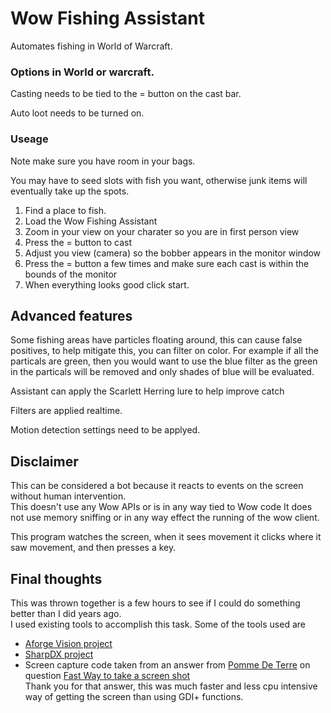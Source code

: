 # Wow Fishing Assistant
Automates fishing in World of Warcraft.

### Options in World or warcraft.
Casting needs to be tied to the = button on the cast bar.

Auto loot needs to be turned on.

### Useage
Note make sure you have room in your bags.

You may have to seed slots with fish you want, otherwise junk items will eventually take up the spots.

1. Find a place to fish.
2. Load the Wow Fishing Assistant
3. Zoom in your view on your charater so you are in first person view
4. Press the = button to cast
5. Adjust you view (camera) so the bobber appears in the monitor window
6. Press the = button a few times and make sure each cast is within the bounds of the monitor
7. When everything looks good click start.

## Advanced features
Some fishing areas have particles floating around, this can cause false positives, to help mitigate this, you can filter on color.
For example if all the particals are green,  then you would want to use the blue filter as the green in the particals will be removed and only shades of blue will be evaluated.

Assistant can apply the Scarlett Herring lure to help improve catch

Filters are applied realtime.

Motion detection settings need to be applyed.

## Disclaimer
This can be considered a bot because it reacts to events on the screen without human intervention.  
This doesn't use any Wow APIs or is in any way tied to Wow code It does not use memory sniffing or in any way effect the running of the wow client. 

This program watches the screen, when it sees movement it clicks where it saw movement, and then presses a key. 

## Final thoughts
This was thrown together is a few hours to see if I could do something better than I did years ago.  
I used existing tools to accomplish this task. Some of the tools used are

* [Aforge Vision project](https://github.com/andrewkirillov/AForge.NET)
* [SharpDX project](https://github.com/sharpdx/SharpDX)
* Screen capture code taken from an answer from [Pomme De Terre](https://stackoverflow.com/users/4342169/pomme-de-terre) on question [Fast Way to take a screen shot](https://stackoverflow.com/questions/6812068/c-sharp-which-is-the-fastest-way-to-take-a-screen-shot)  
Thank you for that answer, this was much faster and less cpu intensive way of getting the screen than using GDI+ functions.
